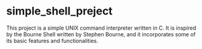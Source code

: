 # simple_shell_preject
This project is a simple UNIX command interpreter written in C. It is inspired by the Bourne Shell written by Stephen Bourne, and it incorporates some of its basic features and functionalities.
